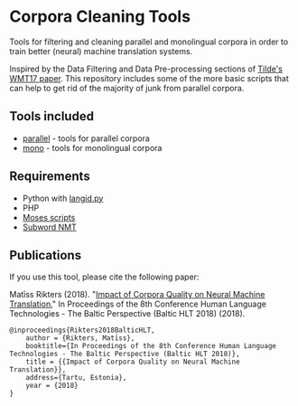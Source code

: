# Corpora Cleaning Tools
Tools for filtering and cleaning parallel and monolingual corpora 
in order to train better (neural) machine translation systems.

Inspired by the Data Filtering and Data Pre-processing sections of 
[Tilde's](http://tilde.com) [WMT17 paper](http://www.statmt.org/wmt17/pdf/WMT37.pdf). 
This repository includes some of the more basic scripts that can help to get rid of 
the majority of junk from parallel corpora.

Tools included
---------
* [parallel](https://github.com/M4t1ss/parallel-corpora-tools/blob/master/parallel) - tools for parallel corpora
* [mono](https://github.com/M4t1ss/parallel-corpora-tools/blob/master/mono) - tools for monolingual corpora

Requirements
---------
* Python with [langid.py](https://github.com/saffsd/langid.py)
* PHP
* [Moses scripts](https://github.com/moses-smt/mosesdecoder)
* [Subword NMT](https://github.com/rsennrich/subword-nmt)

	
Publications
---------

If you use this tool, please cite the following paper:

Matīss Rikters (2018). "[Impact of Corpora Quality on Neural Machine Translation.](https://www.hlt2018.ut.ee/)" In Proceedings of the 8th Conference Human Language Technologies - The Baltic Perspective (Baltic HLT 2018) (2018).

```
@inproceedings{Rikters2018BalticHLT,
	author = {Rikters, Matīss},
	booktitle={In Proceedings of the 8th Conference Human Language Technologies - The Baltic Perspective (Baltic HLT 2018)},
	title = {{Impact of Corpora Quality on Neural Machine Translation}},
	address={Tartu, Estonia},
	year = {2018}
}
```